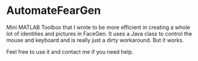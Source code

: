 # AutomateFearGen

Mini MATLAB Toolbox that I wrote to be more efficient in creating a whole lot of identities and pictures in FaceGen. 
It uses a Java class to control the mouse and keyboard and is really just a dirty workaround. But it works.

Feel free to use it and contact me if you need help.
